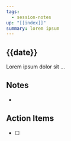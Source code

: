 ```yaml
---
tags:
  - session-notes
up: "[[index]]"
summary: lorem ipsum
---
```

## {{date}}

Lorem ipsum dolor sit ...

## Notes

- 

## Action Items

- [ ] 

